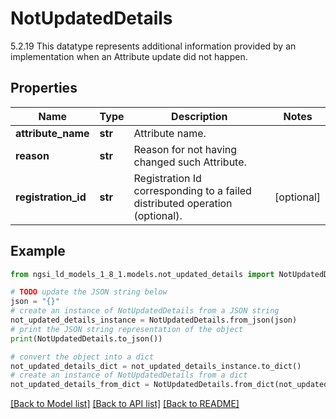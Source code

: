 # NotUpdatedDetails

5.2.19 This datatype represents additional information provided by an implementation when an Attribute update did not happen. 

## Properties

Name | Type | Description | Notes
------------ | ------------- | ------------- | -------------
**attribute_name** | **str** | Attribute name.  | 
**reason** | **str** | Reason for not having changed such Attribute.  | 
**registration_id** | **str** | Registration Id corresponding to a failed distributed operation (optional).  | [optional] 

## Example

```python
from ngsi_ld_models_1_8_1.models.not_updated_details import NotUpdatedDetails

# TODO update the JSON string below
json = "{}"
# create an instance of NotUpdatedDetails from a JSON string
not_updated_details_instance = NotUpdatedDetails.from_json(json)
# print the JSON string representation of the object
print(NotUpdatedDetails.to_json())

# convert the object into a dict
not_updated_details_dict = not_updated_details_instance.to_dict()
# create an instance of NotUpdatedDetails from a dict
not_updated_details_from_dict = NotUpdatedDetails.from_dict(not_updated_details_dict)
```
[[Back to Model list]](../README.md#documentation-for-models) [[Back to API list]](../README.md#documentation-for-api-endpoints) [[Back to README]](../README.md)


